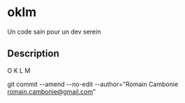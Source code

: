 # oklm
Un code sain pour un dev serein

## Description
O K L M

 git commit --amend --no-edit --author="Romain Cambonie <romain.cambonie@gmail.com>"